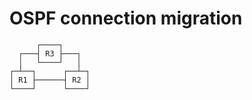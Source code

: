 # OSPF connection migration

```
      ┌────┐
  ┌───┤ R3 ├───┐
  │   └────┘   │
┌─┴──┐      ┌──┴─┐
│ R1 ├──────┤ R2 │
└────┘      └────┘
```
